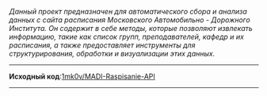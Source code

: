 
<i>Данный проект предназначен для автоматического сбора и анализа данных с сайта расписания Московского Автомобильно - Дорожного Института. Он содержит в себе методы, которые позволяют извлекать информацию, такие как список групп, преподавателей, кафедр и их расписания, а также предоставляет инструменты для структурирования, обработки и визуализации этих данных.</i>

---

**Исходный код**:[1mk0v/MADI-Raspisanie-API](https://github.com/1mk0v/MADI-Raspisanie-API)

---
